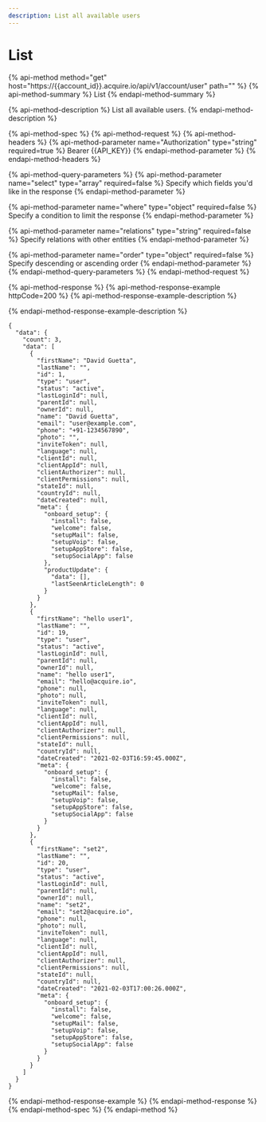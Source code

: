 ```yaml
---
description: List all available users
---
```


# List

{% api-method method="get" host="https://{{account\_id}}.acquire.io/api/v1/account/user" path="" %}
{% api-method-summary %}
List
{% endapi-method-summary %}

{% api-method-description %}
List all available users.
{% endapi-method-description %}

{% api-method-spec %}
{% api-method-request %}
{% api-method-headers %}
{% api-method-parameter name="Authorization" type="string" required=true %}
Bearer {{API\_KEY}}
{% endapi-method-parameter %}
{% endapi-method-headers %}

{% api-method-query-parameters %}
{% api-method-parameter name="select" type="array" required=false %}
Specify which fields you'd like in the response
{% endapi-method-parameter %}

{% api-method-parameter name="where" type="object" required=false %}
Specify a condition to limit the response
{% endapi-method-parameter %}

{% api-method-parameter name="relations" type="string" required=false %}
Specify relations with other entities
{% endapi-method-parameter %}

{% api-method-parameter name="order" type="object" required=false %}
Specify descending or ascending order
{% endapi-method-parameter %}
{% endapi-method-query-parameters %}
{% endapi-method-request %}

{% api-method-response %}
{% api-method-response-example httpCode=200 %}
{% api-method-response-example-description %}

{% endapi-method-response-example-description %}

```
{
  "data": {
    "count": 3,
    "data": [
      {
        "firstName": "David Guetta",
        "lastName": "",
        "id": 1,
        "type": "user",
        "status": "active",
        "lastLoginId": null,
        "parentId": null,
        "ownerId": null,
        "name": "David Guetta",
        "email": "user@example.com",
        "phone": "+91-1234567890",
        "photo": "",
        "inviteToken": null,
        "language": null,
        "clientId": null,
        "clientAppId": null,
        "clientAuthorizer": null,
        "clientPermissions": null,
        "stateId": null,
        "countryId": null,
        "dateCreated": null,
        "meta": {
          "onboard_setup": {
            "install": false,
            "welcome": false,
            "setupMail": false,
            "setupVoip": false,
            "setupAppStore": false,
            "setupSocialApp": false
          },
          "productUpdate": {
            "data": [],
            "lastSeenArticleLength": 0
          }
        }
      },
      {
        "firstName": "hello user1",
        "lastName": "",
        "id": 19,
        "type": "user",
        "status": "active",
        "lastLoginId": null,
        "parentId": null,
        "ownerId": null,
        "name": "hello user1",
        "email": "hello@acquire.io",
        "phone": null,
        "photo": null,
        "inviteToken": null,
        "language": null,
        "clientId": null,
        "clientAppId": null,
        "clientAuthorizer": null,
        "clientPermissions": null,
        "stateId": null,
        "countryId": null,
        "dateCreated": "2021-02-03T16:59:45.000Z",
        "meta": {
          "onboard_setup": {
            "install": false,
            "welcome": false,
            "setupMail": false,
            "setupVoip": false,
            "setupAppStore": false,
            "setupSocialApp": false
          }
        }
      },
      {
        "firstName": "set2",
        "lastName": "",
        "id": 20,
        "type": "user",
        "status": "active",
        "lastLoginId": null,
        "parentId": null,
        "ownerId": null,
        "name": "set2",
        "email": "set2@acquire.io",
        "phone": null,
        "photo": null,
        "inviteToken": null,
        "language": null,
        "clientId": null,
        "clientAppId": null,
        "clientAuthorizer": null,
        "clientPermissions": null,
        "stateId": null,
        "countryId": null,
        "dateCreated": "2021-02-03T17:00:26.000Z",
        "meta": {
          "onboard_setup": {
            "install": false,
            "welcome": false,
            "setupMail": false,
            "setupVoip": false,
            "setupAppStore": false,
            "setupSocialApp": false
          }
        }
      }
    ]
  }
}
```
{% endapi-method-response-example %}
{% endapi-method-response %}
{% endapi-method-spec %}
{% endapi-method %}



